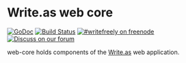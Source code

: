 Write.as web core
=================
[![GoDoc](https://godoc.org/github.com/writeas/web-core?status.svg)](https://godoc.org/github.com/writeas/web-core)
[![Build Status](https://travis-ci.org/writeas/web-core.svg)](https://travis-ci.org/writeas/web-core)
[![#writefreely on freenode](https://img.shields.io/badge/freenode-%23writefreely-blue.svg)](http://webchat.freenode.net/?channels=writefreely)
[![Discuss on our forum](https://img.shields.io/discourse/https/discuss.write.as/users.svg?label=forum)](https://discuss.write.as/c/development)

web-core holds components of the [Write.as](https://write.as) web application.
